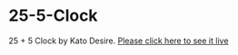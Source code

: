 # 25-5-Clock
25 + 5 Clock by Kato Desire.
[Please click here to see it live](https://katodesire63.github.io/25-5-Clock/)

